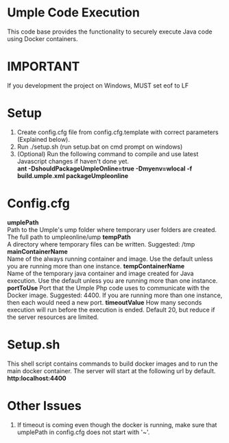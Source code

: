 # Umple Code Execution

This code base provides the functionality to securely execute Java code using Docker containers.

# IMPORTANT

If you development the project on Windows, MUST set eof to LF

# Setup

1. Create config.cfg file from config.cfg.template with correct parameters (Explained below).
2. Run ./setup.sh (run setup.bat on cmd prompt on windows)
3. (Optional) Run the following command to compile and use latest Javascript changes if haven't done yet.  
   **ant -DshouldPackageUmpleOnline=true -Dmyenv=wlocal -f build.umple.xml packageUmpleonline**

# Config.cfg

**umplePath**  
Path to the Umple's ump folder where temporary user folders are created. The full path to umpleonline/ump
**tempPath**  
A directory where temporary files can be written. Suggested: /tmp
**mainContainerName**  
Name of the always running container and image. Use the default unless you are running more than one instance.
**tempContainerName**  
Name of the temporary java container and image created for Java execution. Use the default unless you are running more than one instance.
**portToUse**
Port that the Umple Php code uses to communicate with the Docker image. Suggested: 4400. If you are running more than one instance, then each would need a new port.
**timeoutValue**
How many seconds execution will run before the execution is ended. Default 20, but reduce if the server resources are limited.

# Setup.sh

This shell script contains commands to build docker images and to run the main docker container. The server will start at the following url by default.  
**http:localhost:4400**

# Other Issues

1. If timeout is coming even though the docker is running, make sure that umplePath in config.cfg does not start with '~'.
